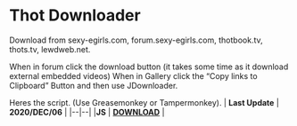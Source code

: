 # Thot Downloader

Download from sexy-egirls.com, forum.sexy-egirls.com, thotbook.tv, thots.tv, lewdweb.net.


When in forum click the download button (it takes some time as it download external embedded videos)
When in Gallery click the “Copy links to Clipboard” Button and then use JDownloader.


Heres the script. (Use Greasemonkey or Tampermonkey).
| **Last Update** | **2020/DEC/06** |
|--|--|
|**JS**  | [**DOWNLOAD**](https://bit.ly/thotsJS) |
